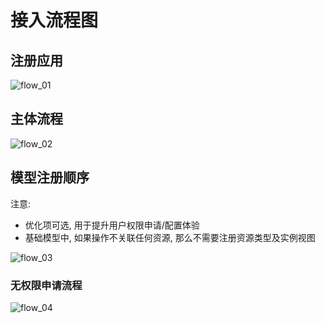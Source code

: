 # 接入流程图

## 注册应用

![flow_01](../assets/HowTo/flow_01.png)

## 主体流程

![flow_02](../assets/HowTo/flow_02.png)


## 模型注册顺序

注意: 
- 优化项可选, 用于提升用户权限申请/配置体验
- 基础模型中, 如果操作不关联任何资源, 那么不需要注册资源类型及实例视图

![flow_03](../assets/HowTo/flow_03.png)

### 无权限申请流程

![flow_04](../assets/HowTo/flow_04.png)